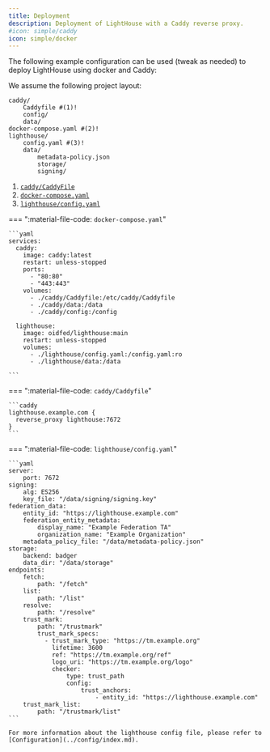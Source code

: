 ```yaml
---
title: Deployment
description: Deployment of LightHouse with a Caddy reverse proxy.
#icon: simple/caddy
icon: simple/docker
---
```


The following example configuration can be used (tweak as needed) to deploy 
LightHouse using docker and Caddy:

We assume the following project layout:

```tree
caddy/
    Caddyfile #(1)!
    config/ 
    data/
docker-compose.yaml #(2)!
lighthouse/
    config.yaml #(3)!
    data/
        metadata-policy.json
        storage/
        signing/
```

1. [`caddy/CaddyFile`](#caddycaddyfile)
2. [`docker-compose.yaml`](#docker-composeyaml)
3. [`lighthouse/config.yaml`](#lighthouseconfigyaml)


=== ":material-file-code: `docker-compose.yaml`"

    ```yaml
    services:
      caddy:
        image: caddy:latest
        restart: unless-stopped
        ports:
          - "80:80"
          - "443:443"
        volumes:
          - ./caddy/Caddyfile:/etc/caddy/Caddyfile
          - ./caddy/data:/data
          - ./caddy/config:/config

      lighthouse:
        image: oidfed/lighthouse:main
        restart: unless-stopped
        volumes:
          - ./lighthouse/config.yaml:/config.yaml:ro
          - ./lighthouse/data:/data

    ```

=== ":material-file-code: `caddy/Caddyfile`"

    ```caddy
    lighthouse.example.com {
      reverse_proxy lighthouse:7672
    }
    ```

=== ":material-file-code: `lighthouse/config.yaml`"

    ```yaml
    server:
        port: 7672
    signing:
        alg: ES256
        key_file: "/data/signing/signing.key"
    federation_data:
        entity_id: "https://lighthouse.example.com"
        federation_entity_metadata:
            display_name: "Example Federation TA"
            organization_name: "Example Organization"
        metadata_policy_file: "/data/metadata-policy.json"
    storage:
        backend: badger
        data_dir: "/data/storage"
    endpoints:
        fetch:
            path: "/fetch"
        list:
            path: "/list"
        resolve:
            path: "/resolve"
        trust_mark:
            path: "/trustmark"
            trust_mark_specs:
              - trust_mark_type: "https://tm.example.org"
                lifetime: 3600
                ref: "https://tm.example.org/ref"
                logo_uri: "https://tm.example.org/logo"
                checker:
                    type: trust_path
                    config:
                        trust_anchors:
                            - entity_id: "https://lighthouse.example.com"
        trust_mark_list:
            path: "/trustmark/list"
    ```

    For more information about the lighthouse config file, please refer to 
    [Configuration](../config/index.md).
